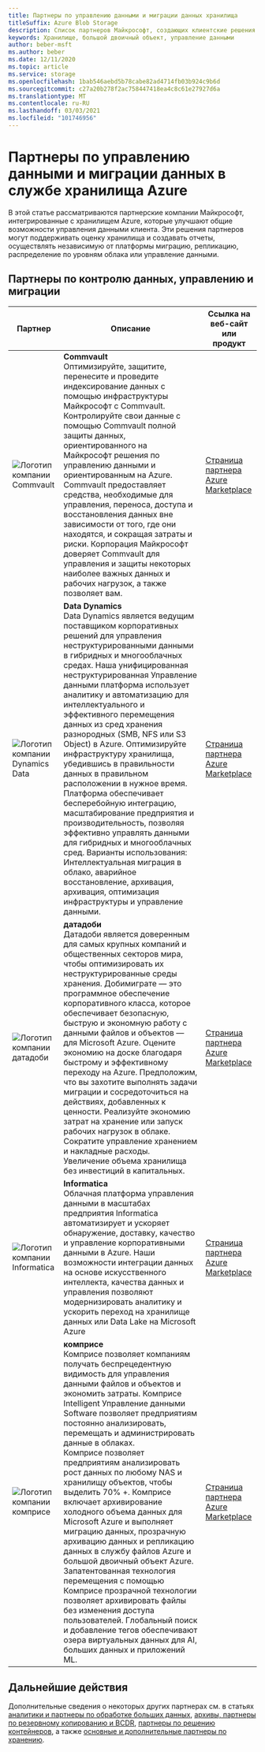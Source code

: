 ```yaml
---
title: Партнеры по управлению данными и миграции данных хранилища
titleSuffix: Azure Blob Storage
description: Список партнеров Майкрософт, создающих клиентские решения для управления данными, а также управление и миграция с помощью службы хранилища Azure
keywords: Хранилище, большой двоичный объект, управление данными
author: beber-msft
ms.author: beber
ms.date: 12/11/2020
ms.topic: article
ms.service: storage
ms.openlocfilehash: 1bab546aebd5b78cabe82ad4714fb03b924c9b6d
ms.sourcegitcommit: c27a20b278f2ac758447418ea4c8c61e27927d6a
ms.translationtype: MT
ms.contentlocale: ru-RU
ms.lasthandoff: 03/03/2021
ms.locfileid: "101746956"
---
```

# <a name="azure-storage-data-governance-management-and-migration-partners"></a>Партнеры по управлению данными и миграции данных в службе хранилища Azure

В этой статье рассматриваются партнерские компании Майкрософт, интегрированные с хранилищем Azure, которые улучшают общие возможности управления данными клиента. Эти решения партнеров могут поддерживать оценку хранилища и создавать отчеты, осуществлять независимую от платформы миграцию, репликацию, распределение по уровням облака или управление данными.

## <a name="verified-data-governance-management-and-migration-partners"></a>Партнеры по контролю данных, управлению и миграции
| Партнер | Описание | Ссылка на веб-сайт или продукт |
| ------- | ----------- | -------------------- |
|![Логотип компании Commvault](./media/commvault-logo.jpg) |**Commvault**<br>Оптимизируйте, защитите, перенесите и проведите индексирование данных с помощью инфраструктуры Майкрософт с Commvault. Контролируйте свои данные с помощью Commvault полной защиты данных, ориентированного на Майкрософт решения по управлению данными и ориентированным на Azure. Commvault предоставляет средства, необходимые для управления, переноса, доступа и восстановления данных вне зависимости от того, где они находятся, и сокращая затраты и риски. Корпорация Майкрософт доверяет Commvault для управления и защиты некоторых наиболее важных данных и рабочих нагрузок, а также позволяет вам. |[Страница партнера](https://www.commvault.com/complete-data-protection)<br>[Azure Marketplace](https://azuremarketplace.microsoft.com/marketplace/apps/commvault.commvault)|
|![Логотип компании Dynamics Data](./media/datadyn-logo.png) |**Data Dynamics**<br>Data Dynamics является ведущим поставщиком корпоративных решений для управления неструктурированными данными в гибридных и многооблачных средах. Наша унифицированная неструктурированная Управление данными платформа использует аналитику и автоматизацию для интеллектуального и эффективного перемещения данных из сред хранения разнородных (SMB, NFS или S3 Object) в Azure.  Оптимизируйте инфраструктуру хранилища, убедившись в правильности данных в правильном расположении в нужное время. Платформа обеспечивает бесперебойную интеграцию, масштабирование предприятия и производительность, позволяя эффективно управлять данными для гибридных и многооблачных сред.  Варианты использования: Интеллектуальная миграция в облако, аварийное восстановление, архивация, архивация, оптимизация инфраструктуры и управление данными. |[Страница партнера](https://www.datadynamicsinc.com/ms-azure-partner/)<br>[Azure Marketplace](https://azuremarketplace.microsoft.com/marketplace/apps/datadynamicsinc1581991927942.vm_2-preview?tab=Overview&flightCodes=18994ad6-20dc-4bdb-ae27-e7ef3263fa9e)|
![Логотип компании датадоби](./media/datadob-logo.png) |**датадоби**<br> Датадоби является доверенным для самых крупных компаний и общественных секторов мира, чтобы оптимизировать их неструктурированные среды хранения. Добимиграте — это программное обеспечение корпоративного класса, которое обеспечивает безопасную, быструю и экономную работу с данными файлов и объектов — для Microsoft Azure. Оцените экономию на доске благодаря быстрому и эффективному переходу на Azure. Предположим, что вы захотите выполнять задачи миграции и сосредоточиться на действиях, добавленных к ценности. Реализуйте экономию затрат на хранение или запуск рабочих нагрузок в облаке. Сократите управление хранением и накладные расходы. Увеличение объема хранилища без инвестиций в капитальных.|[Страница партнера](https://datadobi.com/partners/microsoft/)<br>[Azure Marketplace](https://azuremarketplace.microsoft.com/marketplace/apps/datadobi1602192408529.datadobi-dobimigrate?tab=Overview)|
![Логотип компании Informatica](./media/informatica-logo.png) |**Informatica**<br>Облачная платформа управления данными в масштабах предприятия Informatica автоматизирует и ускоряет обнаружение, доставку, качество и управление корпоративными данными в Azure. Наши возможности интеграции данных на основе искусственного интеллекта, качества данных и управления позволяют модернизировать аналитику и ускорить переход на хранилище данных или Data Lake на Microsoft Azure|[Страница партнера](https://www.informatica.com/azure)<br>[Azure Marketplace](https://azuremarketplace.microsoft.com/marketplace/apps/informatica.annualiics?tab=Overview)|
|![Логотип компании комприсе](./media/komprise-logo.png) |**комприсе**<br>Комприсе позволяет компаниям получать беспрецедентную видимость для управления данными файлов и объектов и экономить затраты. Комприсе Intelligent Управление данными Software позволяет предприятиям постоянно анализировать, перемещать и администрировать данные в облаках.<br>Комприсе позволяет предприятиям анализировать рост данных по любому NAS и хранилищу объектов, чтобы выделить 70% +. Комприсе включает архивирование холодного объема данных для Microsoft Azure и выполняет миграцию данных, прозрачную архивацию данных и репликацию данных в службу файлов Azure и большой двоичный объект Azure. Запатентованная технология перемещения с помощью Комприсе прозрачной технологии позволяет архивировать файлы без изменения доступа пользователей. Глобальный поиск и добавление тегов обеспечивают озера виртуальных данных для AI, больших данных и приложений ML. |[Страница партнера](https://www.komprise.com/partners/microsoft-azure/)<br>[Azure Marketplace](https://azuremarketplace.microsoft.com/marketplace/apps/komprise_inc.intelligent_data_management?tab=Overview) |
## <a name="next-steps"></a>Дальнейшие действия
Дополнительные сведения о некоторых других партнерах см. в статьях [аналитики и партнеры по обработке больших данных](..\analytics\partner-overview.md), [архивы, партнеры по резервному копированию и BCDR](..\backup-archive-disaster-recovery\partner-overview.md), [партнеры по решению контейнеров](..\container-solutions\partner-overview.md), а также [основные и дополнительные партнеры по хранению](..\primary-secondary-storage\partner-overview.md).

